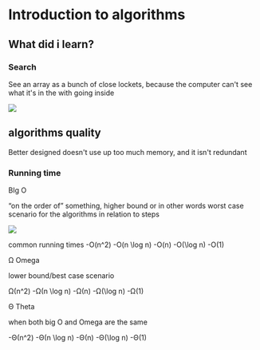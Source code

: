 # Introduction to algorithms
## What did i learn?

### Search

See an array as a bunch of close lockets, because the computer can't see what it's in the with going inside

<img src = "https://cs50.harvard.edu/x/2022/notes/3/lockers.png">

## algorithms quality

Better designed doesn't use up too much memory, and it isn't redundant

### Running time

BIg O

“on the order of” something,  higher bound or in other words worst case scenario for the algorithms in relation to steps
 

<img src = "https://cs50.harvard.edu/x/2022/notes/3/time_to_solve_zoomed_out.png">

common running times
-O(n^2)
-O(n \log n)
-O(n)
-O(\log n)
-O(1)

Ω Omega

lower bound/best case scenario

Ω(n^2)
-Ω(n \log n)
-Ω(n)
-Ω(\log n)
-Ω(1)

Θ Theta 

when both big O and Omega are the same

-Θ(n^2)
-Θ(n \log n)
-Θ(n)
-Θ(\log n)
-Θ(1)
